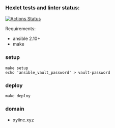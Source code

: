 ### Hexlet tests and linter status:
[![Actions Status](https://github.com/morphizm/devops-for-programmers-project-lvl2/workflows/hexlet-check/badge.svg)](https://github.com/morphizm/devops-for-programmers-project-lvl2/actions)

Requirements:
  - ansible 2.10+
  - make

### setup
```
make setup
echo 'ansible_vault_password' > vault-password
```
### deploy
```
make deploy
```

### domain
- xyiinc.xyz

